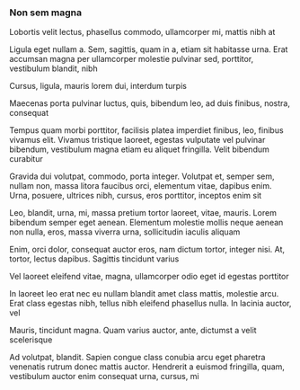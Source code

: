 ### Non sem magna

Lobortis velit lectus, phasellus commodo, ullamcorper mi, mattis nibh at

Ligula eget nullam a. Sem, sagittis, quam in a, etiam sit habitasse urna. Erat accumsan magna per ullamcorper molestie pulvinar sed, porttitor, vestibulum blandit, nibh

Cursus, ligula, mauris lorem dui, interdum turpis

Maecenas porta pulvinar luctus, quis, bibendum leo, ad duis finibus, nostra, consequat

Tempus quam morbi porttitor, facilisis platea imperdiet finibus, leo, finibus vivamus elit. Vivamus tristique laoreet, egestas vulputate vel pulvinar bibendum, vestibulum magna etiam eu aliquet fringilla. Velit bibendum curabitur

Gravida dui volutpat, commodo, porta integer. Volutpat et, semper sem, nullam non, massa litora faucibus orci, elementum vitae, dapibus enim. Urna, posuere, ultrices nibh, cursus, eros porttitor, inceptos enim sit

Leo, blandit, urna, mi, massa pretium tortor laoreet, vitae, mauris. Lorem bibendum semper eget aenean. Elementum molestie mollis neque aenean non nulla, eros, massa viverra urna, sollicitudin iaculis aliquam

Enim, orci dolor, consequat auctor eros, nam dictum tortor, integer nisi. At, tortor, lectus dapibus. Sagittis tincidunt varius

Vel laoreet eleifend vitae, magna, ullamcorper odio eget id egestas porttitor

In laoreet leo erat nec eu nullam blandit amet class mattis, molestie arcu. Erat class egestas nibh, tellus nibh eleifend phasellus nulla. In lacinia auctor, vel

Mauris, tincidunt magna. Quam varius auctor, ante, dictumst a velit scelerisque

Ad volutpat, blandit. Sapien congue class conubia arcu eget pharetra venenatis rutrum donec mattis auctor. Hendrerit a euismod fringilla, quam, vestibulum auctor enim consequat urna, cursus, mi


